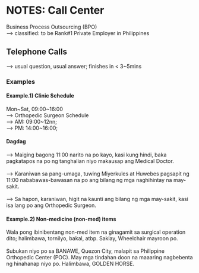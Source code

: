 # NOTES: Call Center

Business Process Outsourcing (BPO)<br/>
--> classified: to be Rank#1 Private Employer in Philippines

## Telephone Calls 
--> usual question, usual answer; finishes in < 3~5mins

### Examples

#### Example.1) Clinic Schedule
Mon~Sat, 09:00\~16:00<br/>
--> Orthopedic Surgeon Schedule<br/>
--> AM: 09:00\~12nn; <br/>
--> PM: 14:00\~16:00;<br/>

#### Dagdag
--> Maiging bagong 11:00 narito na po kayo, kasi kung hindi, baka pagkatapos na po ng tanghalian niyo makausap ang Medical Doctor.<br/>
<br/>
--> Karaniwan sa pang-umaga, tuwing Miyerkules at Huwebes pagsapit ng 11:00 nababawas-bawasan na po ang bilang ng mga naghihintay na may-sakit.<br/>
<br/>
--> Sa hapon, karaniwan, higit na kaunti ang bilang ng mga may-sakit, kasi isa lang po ang Orthopedic Surgeon.

#### Example.2) Non-medicine (non-med) items

Wala pong ibinibentang non-med item na ginagamit sa surgical operation dito; halimbawa, tornilyo, bakal, atbp. Saklay, Wheelchair mayroon po.<br/>
<br/>
Subukan niyo po sa BANAWE, Quezon City, malapit sa Philippine Orthopedic Center (POC). May mga tindahan doon na maaaring nagbebenta ng hinahanap niyo po. Halimbawa, GOLDEN HORSE.<br/>

